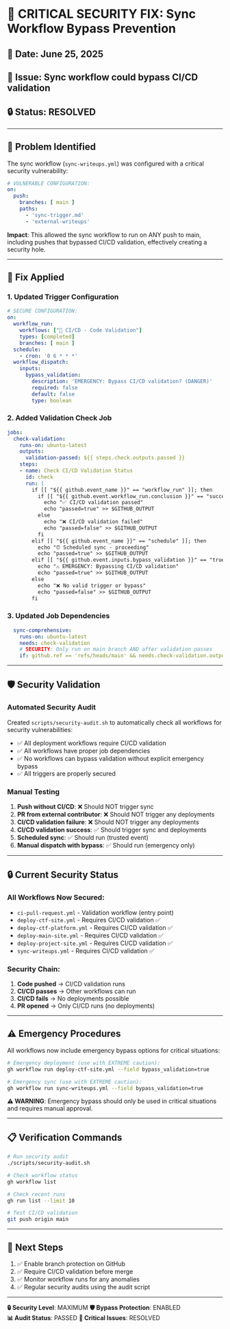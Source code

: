 # 🚨 CRITICAL SECURITY FIX: Sync Workflow Bypass Prevention

## 📅 Date: June 25, 2025
## 🎯 Issue: Sync workflow could bypass CI/CD validation
## 🔒 Status: RESOLVED

---

## 🐛 Problem Identified

The sync workflow (`sync-writeups.yml`) was configured with a critical security vulnerability:

```yaml
# VULNERABLE CONFIGURATION:
on:
  push:
    branches: [ main ]
    paths:
      - 'sync-trigger.md'
      - 'external-writeups'
```

**Impact**: This allowed the sync workflow to run on ANY push to main, including pushes that bypassed CI/CD validation, effectively creating a security hole.

---

## 🔧 Fix Applied

### 1. Updated Trigger Configuration

```yaml
# SECURE CONFIGURATION:
on:
  workflow_run:
    workflows: ["🧪 CI/CD - Code Validation"]
    types: [completed]
    branches: [ main ]
  schedule:
    - cron: '0 6 * * *'
  workflow_dispatch:
    inputs:
      bypass_validation:
        description: 'EMERGENCY: Bypass CI/CD validation? (DANGER)'
        required: false
        default: false
        type: boolean
```

### 2. Added Validation Check Job

```yaml
jobs:
  check-validation:
    runs-on: ubuntu-latest
    outputs:
      validation-passed: ${{ steps.check.outputs.passed }}
    steps:
    - name: Check CI/CD Validation Status
      id: check
      run: |
        if [[ "${{ github.event_name }}" == "workflow_run" ]]; then
          if [[ "${{ github.event.workflow_run.conclusion }}" == "success" ]]; then
            echo "✅ CI/CD validation passed"
            echo "passed=true" >> $GITHUB_OUTPUT
          else
            echo "❌ CI/CD validation failed"
            echo "passed=false" >> $GITHUB_OUTPUT
          fi
        elif [[ "${{ github.event_name }}" == "schedule" ]]; then
          echo "⏰ Scheduled sync - proceeding"
          echo "passed=true" >> $GITHUB_OUTPUT
        elif [[ "${{ github.event.inputs.bypass_validation }}" == "true" ]]; then
          echo "⚠️ EMERGENCY: Bypassing CI/CD validation"
          echo "passed=true" >> $GITHUB_OUTPUT
        else
          echo "❌ No valid trigger or bypass"
          echo "passed=false" >> $GITHUB_OUTPUT
        fi
```

### 3. Updated Job Dependencies

```yaml
  sync-comprehensive:
    runs-on: ubuntu-latest
    needs: check-validation
    # SECURITY: Only run on main branch AND after validation passes
    if: github.ref == 'refs/heads/main' && needs.check-validation.outputs.validation-passed == 'true'
```

---

## 🛡️ Security Validation

### Automated Security Audit

Created `scripts/security-audit.sh` to automatically check all workflows for security vulnerabilities:

- ✅ All deployment workflows require CI/CD validation
- ✅ All workflows have proper job dependencies
- ✅ No workflows can bypass validation without explicit emergency bypass
- ✅ All triggers are properly secured

### Manual Testing

1. **Push without CI/CD**: ❌ Should NOT trigger sync
2. **PR from external contributor**: ❌ Should NOT trigger any deployments
3. **CI/CD validation failure**: ❌ Should NOT trigger any deployments
4. **CI/CD validation success**: ✅ Should trigger sync and deployments
5. **Scheduled sync**: ✅ Should run (trusted event)
6. **Manual dispatch with bypass**: ✅ Should run (emergency only)

---

## 🔒 Current Security Status

### All Workflows Now Secured:

- `ci-pull-request.yml` - Validation workflow (entry point)
- `deploy-ctf-site.yml` - Requires CI/CD validation ✅
- `deploy-ctf-platform.yml` - Requires CI/CD validation ✅
- `deploy-main-site.yml` - Requires CI/CD validation ✅
- `deploy-project-site.yml` - Requires CI/CD validation ✅
- `sync-writeups.yml` - Requires CI/CD validation ✅

### Security Chain:

1. **Code pushed** → CI/CD validation runs
2. **CI/CD passes** → Other workflows can run
3. **CI/CD fails** → No deployments possible
4. **PR opened** → Only CI/CD runs (no deployments)

---

## ⚠️ Emergency Procedures

All workflows now include emergency bypass options for critical situations:

```bash
# Emergency deployment (use with EXTREME caution):
gh workflow run deploy-ctf-site.yml --field bypass_validation=true

# Emergency sync (use with EXTREME caution):
gh workflow run sync-writeups.yml --field bypass_validation=true
```

**⚠️ WARNING**: Emergency bypass should only be used in critical situations and requires manual approval.

---

## 📋 Verification Commands

```bash
# Run security audit
./scripts/security-audit.sh

# Check workflow status
gh workflow list

# Check recent runs
gh run list --limit 10

# Test CI/CD validation
git push origin main
```

---

## 🎯 Next Steps

1. ✅ Enable branch protection on GitHub
2. ✅ Require CI/CD validation before merge
3. ✅ Monitor workflow runs for any anomalies
4. ✅ Regular security audits using the audit script

---

**🔒 Security Level**: MAXIMUM
**🛡️ Bypass Protection**: ENABLED  
**📊 Audit Status**: PASSED
**🚨 Critical Issues**: RESOLVED
